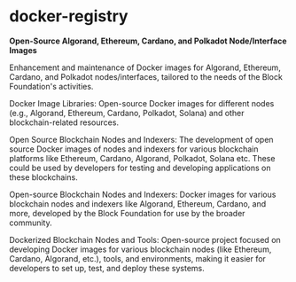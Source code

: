 # docker-registry



**Open-Source Algorand, Ethereum, Cardano, and Polkadot Node/Interface Images**

Enhancement and maintenance of Docker images for Algorand, Ethereum, Cardano, and Polkadot nodes/interfaces, tailored to the needs of the Block Foundation's activities.


Docker Image Libraries: Open-source Docker images for different nodes (e.g., Algorand, Ethereum, Cardano, Polkadot, Solana) and other blockchain-related resources.


Open Source Blockchain Nodes and Indexers: The development of open source Docker images of nodes and indexers for various blockchain platforms like Ethereum, Cardano, Algorand, Polkadot, Solana etc. These could be used by developers for testing and developing applications on these blockchains.

Open-source Blockchain Nodes and Indexers: Docker images for various blockchain nodes and indexers like Algorand, Ethereum, Cardano, and more, developed by the Block Foundation for use by the broader community.


Dockerized Blockchain Nodes and Tools: Open-source project focused on developing Docker images for various blockchain nodes (like Ethereum, Cardano, Algorand, etc.), tools, and environments, making it easier for developers to set up, test, and deploy these systems.
